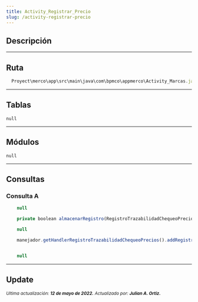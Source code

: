 ```yaml
---
title: Activity_Registrar_Precio
slug: /activity-registrar-precio
---
```


## Descripción

***

## Ruta

```js
  Proyect\merco\app\src\main\java\com\bpmco\appmerco\Activity_Marcas.java
```

***

## Tablas

```null``` 

***

## Módulos

```null```

***

## Consultas

### Consulta A

```js title="Tipo" 
    null
```

```js title="Método desde donde se invoca"
    private boolean almacenarRegistro(RegistroTrazabilidadChequeoPrecios registro, String precio, int opcion, int precioOferta)
```

```js title="Condiciones"
    null
```

```js title="Método"
    manejador.getHandlerRegistroTrazabilidadChequeoPrecios().addRegistroTrazabilidadPrecio(registro)
```

```js title="Query"

    null

```

***

## Update

<div class="ultima-actualizacion">
  <small>
    <i>
      Ultima actualización:
      <b> 12 de mayo de 2022.</b>
    </i>
  </small>

  <small>
    <i>
      Actualizado por:
      <b> Julian A. Ortiz.</b>
    </i>
  </small>
</div>